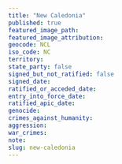 ```yaml
---
title: "New Caledonia"
published: true
featured_image_path:
featured_image_attribution:
geocode: NCL
iso_code: NC
territory:
state_party: false
signed_but_not_ratified: false
signed_date:
ratified_or_acceded_date:
entry_into_force_date:
ratified_apic_date:
genocide:
crimes_against_humanity:
aggression:
war_crimes:
note:
slug: new-caledonia
---
```

